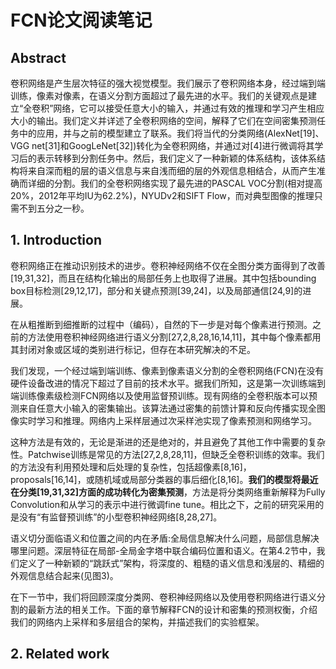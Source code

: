 # FCN论文阅读笔记

## Abstract

卷积网络是产生层次特征的强大视觉模型。我们展示了卷积网络本身，经过端到端训练，像素对像素，在语义分割方面超过了最先进的水平。我们的关键观点是建立“全卷积”网络，它可以接受任意大小的输入，并通过有效的推理和学习产生相应大小的输出。我们定义并详述了全卷积网络的空间，解释了它们在空间密集预测任务中的应用，并与之前的模型建立了联系。我们将当代的分类网络(AlexNet[19]、VGG  net[31]和GoogLeNet[32])转化为全卷积网络，并通过对[4]进行微调将其学习后的表示转移到分割任务中。然后，我们定义了一种新颖的体系结构，该体系结构将来自深而粗的层的语义信息与来自浅而细的层的外观信息相结合，从而产生准确而详细的分割。我们的全卷积网络实现了最先进的PASCAL  VOC分割(相对提高20%，2012年平均IU为62.2%)，NYUDv2和SIFT Flow，而对典型图像的推理只需不到五分之一秒。

## 1. Introduction

卷积网络正在推动识别技术的进步。卷积神经网络不仅在全图分类方面得到了改善[19,31,32]，而且在结构化输出的局部任务上也取得了进展。其中包括bounding box目标检测[29,12,17]，部分和关键点预测[39,24]，以及局部通信[24,9]的进展。

在从粗推断到细推断的过程中（编码），自然的下一步是对每个像素进行预测。之前的方法使用卷积神经网络进行语义分割[27,2,8,28,16,14,11]，其中每个像素都用其封闭对象或区域的类别进行标记，但存在本研究解决的不足。

我们发现，一个经过端到端训练、像素到像素语义分割的全卷积网络(FCN)在没有硬件设备改进的情况下超过了目前的技术水平。据我们所知，这是第一次训练端到端训练像素级检测FCN网络以及使用监督预训练。现有网络的全卷积版本可以预测来自任意大小输入的密集输出。该算法通过密集的前馈计算和反向传播实现全图像实时学习和推理。网络内上采样层通过次采样池实现了像素预测和网络学习。

这种方法是有效的，无论是渐进的还是绝对的，并且避免了其他工作中需要的复杂性。Patchwise训练是常见的方法[27,2,8,28,11]，但缺乏全卷积训练的效率。我们的方法没有利用预处理和后处理的复杂性，包括超像素[8,16]，proposals[16,14]，或随机域或局部分类器的事后细化[8,16]。**我们的模型将最近在分类[19,31,32]方面的成功转化为密集预测**，方法是将分类网络重新解释为Fully Convolution和从学习的表示中进行微调fine tune。相比之下，之前的研究采用的是没有“有监督预训练”的小型卷积神经网络[8,28,27]。

语义切分面临语义和位置之间的内在矛盾:全局信息解决什么问题，局部信息解决哪里问题。深层特征在局部-全局金字塔中联合编码位置和语义。在第4.2节中，我们定义了一种新颖的“跳跃式”架构，将深度的、粗糙的语义信息和浅层的、精细的外观信息结合起来(见图3)。

在下一节中，我们将回顾深度分类网、卷积神经网络以及使用卷积网络进行语义分割的最新方法的相关工作。下面的章节解释FCN的设计和密集的预测权衡，介绍我们的网络内上采样和多层组合的架构，并描述我们的实验框架。

## 2. Related work